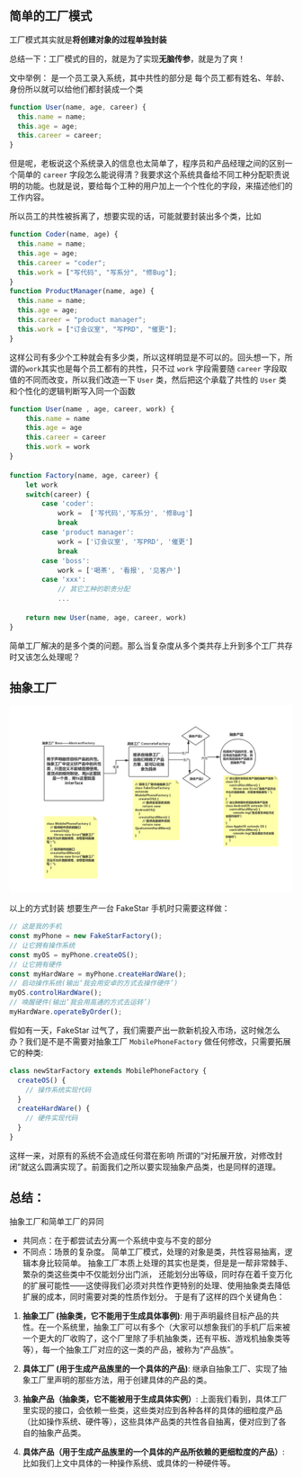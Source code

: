 ## 简单的工厂模式

工厂模式其实就是**将创建对象的过程单独封装**

总结一下：工厂模式的目的，就是为了实现**无脑传参**，就是为了爽！

文中举例：
是一个员工录入系统，其中共性的部分是 每个员工都有姓名、年龄、身份所以就可以给他们都封装成一个类

```javascript
function User(name, age, career) {
  this.name = name;
  this.age = age;
  this.career = career;
}
```

但是呢，老板说这个系统录入的信息也太简单了，程序员和产品经理之间的区别一个简单的 `career` 字段怎么能说得清？我要求这个系统具备给不同工种分配职责说明的功能。也就是说，要给每个工种的用户加上一个个性化的字段，来描述他们的工作内容。

所以员工的共性被拆离了，想要实现的话，可能就要封装出多个类，比如

```javascript
function Coder(name, age) {
  this.name = name;
  this.age = age;
  this.career = "coder";
  this.work = ["写代码", "写系分", "修Bug"];
}
function ProductManager(name, age) {
  this.name = name;
  this.age = age;
  this.career = "product manager";
  this.work = ["订会议室", "写PRD", "催更"];
}
```

这样公司有多少个工种就会有多少类，所以这样明显是不可以的。回头想一下，所谓的`work`其实也是每个员工都有的共性，只不过 `work` 字段需要随 `career` 字段取值的不同而改变，所以我们改造一下 `User` 类，然后把这个承载了共性的 `User` 类和个性化的逻辑判断写入同一个函数

```javascript
function User(name , age, career, work) {
    this.name = name
    this.age = age
    this.career = career
    this.work = work
}

function Factory(name, age, career) {
    let work
    switch(career) {
        case 'coder':
            work =  ['写代码','写系分', '修Bug']
            break
        case 'product manager':
            work = ['订会议室', '写PRD', '催更']
            break
        case 'boss':
            work = ['喝茶', '看报', '见客户']
        case 'xxx':
            // 其它工种的职责分配
            ...

    return new User(name, age, career, work)
}
```

简单工厂解决的是多个类的问题。那么当复杂度从多个类共存上升到多个工厂共存时又该怎么处理呢？

## 抽象工厂

![抽象工厂](factory.jpg)

以上的方式封装
想要生产一台 FakeStar 手机时只需要这样做：

```javascript
// 这是我的手机
const myPhone = new FakeStarFactory();
// 让它拥有操作系统
const myOS = myPhone.createOS();
// 让它拥有硬件
const myHardWare = myPhone.createHardWare();
// 启动操作系统(输出‘我会用安卓的方式去操作硬件’)
myOS.controlHardWare();
// 唤醒硬件(输出‘我会用高通的方式去运转’)
myHardWare.operateByOrder();
```

假如有一天，FakeStar 过气了，我们需要产出一款新机投入市场，这时候怎么办？我们是不是不需要对抽象工厂 `MobilePhoneFactory` 做任何修改，只需要拓展它的种类:

```javascript
class newStarFactory extends MobilePhoneFactory {
  createOS() {
    // 操作系统实现代码
  }
  createHardWare() {
    // 硬件实现代码
  }
}
```

这样一来，对原有的系统不会造成任何潜在影响 所谓的“对拓展开放，对修改封闭”就这么圆满实现了。前面我们之所以要实现抽象产品类，也是同样的道理。

## 总结：

抽象工厂和简单工厂的异同

- 共同点：在于都尝试去分离一个系统中变与不变的部分
- 不同点：场景的复杂度。 简单工厂模式，处理的对象是类，共性容易抽离，逻辑本身比较简单。
  抽象工厂本质上处理的其实也是类，但是是一帮非常棘手、繁杂的类这些类中不仅能划分出门派，
  还能划分出等级，同时存在着千变万化的扩展可能性——这使得我们必须对共性作更特别的处理、使用抽象类去降低扩展的成本，同时需要对类的性质作划分。
  于是有了这样的四个关键角色：

1. **抽象工厂 (抽象类，它不能用于生成具体事例)**: 用于声明最终目标产品的共性。在一个系统里，抽象工厂可以有多个（大家可以想象我们的手机厂后来被一个更大的厂收购了，这个厂里除了手机抽象类，还有平板、游戏机抽象类等等），每一个抽象工厂对应的这一类的产品，被称为“产品族”。

2. **具体工厂 (用于生成产品族里的一个具体的产品)**: 继承自抽象工厂、实现了抽象工厂里声明的那些方法，用于创建具体的产品的类。

3. **抽象产品（抽象类，它不能被用于生成具体实例）**: 上面我们看到，具体工厂里实现的接口，会依赖一些类，这些类对应到各种各样的具体的细粒度产品（比如操作系统、硬件等），这些具体产品类的共性各自抽离，便对应到了各自的抽象产品类。

4. **具体产品（用于生成产品族里的一个具体的产品所依赖的更细粒度的产品）**: 比如我们上文中具体的一种操作系统、或具体的一种硬件等。
